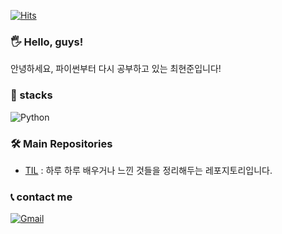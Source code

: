 [![Hits](https://hits.seeyoufarm.com/api/count/incr/badge.svg?url=https%3A%2F%2Fgithub.com%2Fdevholic22%2F&count_bg=%2379C83D&title_bg=%235E5D49&icon=hipchat.svg&icon_color=%23E5B149&title=visit&edge_flat=false)](https://hits.seeyoufarm.com)

### 🖐️ Hello, guys!
안녕하세요, 파이썬부터 다시 공부하고 있는 최현준입니다!

### 🌾 stacks
![Python](https://img.shields.io/badge/Python-007396?style=flat-square&logo=Python&logoColor=white)

### 🛠️ Main Repositories
* [TIL](https://github.com/devholic22/TIL#readme) : 하루 하루 배우거나 느낀 것들을 정리해두는 레포지토리입니다.

### 📞 contact me 
[![Gmail](https://img.shields.io/badge/Gmail-EA4335?style=flat-square&logo=Gmail&logoColor=white)](mailto:hyunjoon.tech@gmail.com)
